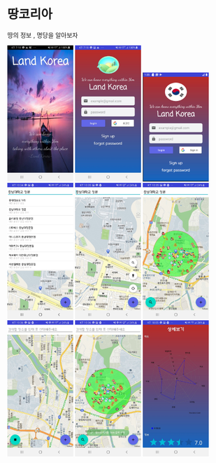# 땅코리아
땅의 정보 , 명당을 알아보자

<p>
  <img src="https://github.com/mtjin/LandKorea_AndroidApp/blob/master/image/9.jpg" width="30%"></img>
<img src="https://github.com/mtjin/LandKorea_AndroidApp/blob/master/image/1.jpg" width="30%"></img>
<img src="https://github.com/mtjin/LandKorea_AndroidApp/blob/master/image/2.PNG" width="30%"></img>
<img src="https://github.com/mtjin/LandKorea_AndroidApp/blob/master/image/3.jpg" width="30%"></img>
<img src="https://github.com/mtjin/LandKorea_AndroidApp/blob/master/image/4.jpg" width="30%"></img>
<img src="https://github.com/mtjin/LandKorea_AndroidApp/blob/master/image/5.jpg" width="30%"></img>
<img src="https://github.com/mtjin/LandKorea_AndroidApp/blob/master/image/6.jpg" width="30%"></img>
<img src="https://github.com/mtjin/LandKorea_AndroidApp/blob/master/image/7.jpg" width="30%"></img>
<img src="https://github.com/mtjin/LandKorea_AndroidApp/blob/master/image/8.jpg" width="30%"></img>

